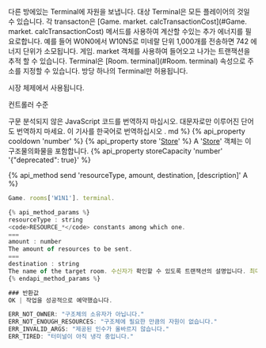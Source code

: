 다른 방에있는 Terminal에 자원을 보냅니다. 대상 Terminal은 모든 플레이어의 것일 수 있습니다.  각 transacton은 [Game. market. calcTransactionCost](#Game. market. calcTransactionCost) 메서드를 사용하여 계산할 수있는 추가 에너지를 필요로합니다.   예를 들어 W0N0에서 W10N5로 미네랄 단위 1,000개를 전송하면 742 에너지 단위가 소모됩니다.  게임. market 객체를 사용하여 들어오고 나가는 트랜잭션을 추적 할 수 있습니다. Terminal은 [Room. terminal](#Room. terminal) 속성으로 주소를 지정할 수 있습니다. 방당 하나의 Terminal만 허용됩니다.

시장 체제에서 사용됩니다.

컨트롤러 수준

구문 분석되지 않은 JavaScript 코드를 번역하지 마십시오. 대문자로만 이루어진 단어도 번역하지 마세요. 이 기사를 한국어로 번역하십시오 . md %}
{% api_property cooldown 'number' %}
{% api_property store '<a href="#Store">Store</a>' %}
A '[Store](#Store)' 객체는 이 구조물의화물을 포함합니다. {% api_property storeCapacity 'number' '{"deprecated": true}' %}

{% api_method send 'resourceType, amount, destination, [description]' A %}
```javascript
Game. rooms['W1N1']. terminal.

{% api_method_params %}
resourceType : string
<code>RESOURCE_*</code> constants among which one. 
===
amount : number
The amount of resources to be sent. 
===
destination : string
The name of the target room. 수신자가 확인할 수 있도록 트랜잭션의 설명입니다. 최대 100개 문자까지 가능합니다.
{% endapi_method_params %}

### 반환값
OK | 작업을 성공적으로 예약했습니다.

ERR_NOT_OWNER: "구조체의 소유자가 아닙니다."
ERR_NOT_ENOUGH_RESOURCES: "구조체에 필요한 만큼의 자원이 없습니다."
ERR_INVALID_ARGS: "제공된 인수가 올바르지 않습니다."
ERR_TIRED: "터미널이 아직 냉각 중입니다."